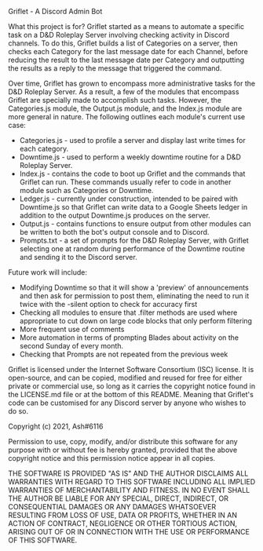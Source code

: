 Griflet - A Discord Admin Bot

What this project is for?
Griflet started as a means to automate a specific task on a D&D Roleplay Server involving checking activity in Discord channels.  To do this, Griflet builds a list of Categories on a server, then checks each Category for the last message date for each Channel, before reducing the result to the last message date per Category and outputting the results as a reply to the message that triggered the command.

Over time, Griflet has grown to encompass more administrative tasks for the D&D Roleplay Server.  As a result, a few of the modules that encompass Griflet are specially made to accomplish such tasks.  However, the Categories.js module, the Output.js module, and the Index.js module are more general in nature.  The following outlines each module's current use case:
- Categories.js - used to profile a server and display last write times for each category.
- Downtime.js - used to perform a weekly downtime routine for a D&D Roleplay Server.
- Index.js - contains the code to boot up Griflet and the commands that Griflet can run.  These commands usually refer to code in another module such as Categories or Downtime.
- Ledger.js - currently under construction, intended to be paired with Downtime.js so that Griflet can write data to a Google Sheets ledger in addition to the output Downtime.js produces on the server.
- Output.js - contains functions to ensure output from other modules can be written to both the bot's output console and to Discord.
- Prompts.txt - a set of prompts for the D&D Roleplay Server, with Griflet selecting one at random during performance of the Downtime routine and sending it to the Discord server.

Future work will include:
- Modifying Downtime so that it will show a 'preview' of announcements and then ask for permission to post them, eliminating the need to run it twice with the -silent option to check for accuracy first
- Checking all modules to ensure that .filter methods are used where appropriate to cut down on large code blocks that only perform filtering
- More frequent use of comments
- More automation in terms of prompting Blades about activity on the second Sunday of every month.
- Checking that Prompts are not repeated from the previous week

Griflet is licensed under the Internet Software Consortium (ISC) license.  It is open-source, and can be copied, modified and reused for free for either private or commercial use, so long as it carries the copyright notice found in the LICENSE.md file or at the bottom of this README.  Meaning that Griflet's code can be customised for any Discord server by anyone who wishes to do so.

Copyright (c) 2021, Ash#6116

Permission to use, copy, modify, and/or distribute this software for any purpose with or without fee is hereby granted, provided that the above copyright notice and this permission notice appear in all copies.

THE SOFTWARE IS PROVIDED "AS IS" AND THE AUTHOR DISCLAIMS ALL WARRANTIES WITH REGARD TO THIS SOFTWARE INCLUDING ALL IMPLIED WARRANTIES OF MERCHANTABILITY AND FITNESS. IN NO EVENT SHALL THE AUTHOR BE LIABLE FOR ANY SPECIAL, DIRECT, INDIRECT, OR CONSEQUENTIAL DAMAGES OR ANY DAMAGES WHATSOEVER RESULTING FROM LOSS OF USE, DATA OR PROFITS, WHETHER IN AN ACTION OF CONTRACT, NEGLIGENCE OR OTHER TORTIOUS ACTION, ARISING OUT OF OR IN CONNECTION WITH THE USE OR PERFORMANCE OF THIS SOFTWARE.
